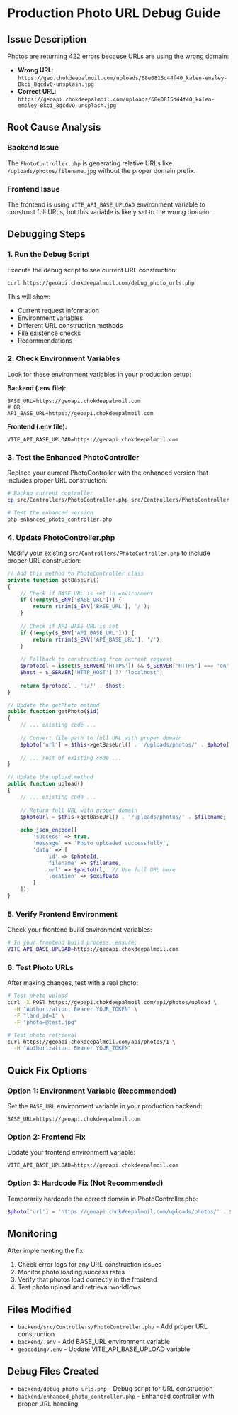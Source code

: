 # Production Photo URL Debug Guide

## Issue Description
Photos are returning 422 errors because URLs are using the wrong domain:
- **Wrong URL**: `https://geo.chokdeepalmoil.com/uploads/68e0815d44f40_kalen-emsley-Bkci_8qcdvQ-unsplash.jpg`
- **Correct URL**: `https://geoapi.chokdeepalmoil.com/uploads/68e0815d44f40_kalen-emsley-Bkci_8qcdvQ-unsplash.jpg`

## Root Cause Analysis

### Backend Issue
The `PhotoController.php` is generating relative URLs like `/uploads/photos/filename.jpg` without the proper domain prefix.

### Frontend Issue  
The frontend is using `VITE_API_BASE_UPLOAD` environment variable to construct full URLs, but this variable is likely set to the wrong domain.

## Debugging Steps

### 1. Run the Debug Script
Execute the debug script to see current URL construction:
```bash
curl https://geoapi.chokdeepalmoil.com/debug_photo_urls.php
```

This will show:
- Current request information
- Environment variables
- Different URL construction methods
- File existence checks
- Recommendations

### 2. Check Environment Variables
Look for these environment variables in your production setup:

**Backend (.env file):**
```env
BASE_URL=https://geoapi.chokdeepalmoil.com
# OR
API_BASE_URL=https://geoapi.chokdeepalmoil.com
```

**Frontend (.env file):**
```env
VITE_API_BASE_UPLOAD=https://geoapi.chokdeepalmoil.com
```

### 3. Test the Enhanced PhotoController
Replace your current PhotoController with the enhanced version that includes proper URL construction:

```bash
# Backup current controller
cp src/Controllers/PhotoController.php src/Controllers/PhotoController.php.backup

# Test the enhanced version
php enhanced_photo_controller.php
```

### 4. Update PhotoController.php
Modify your existing `src/Controllers/PhotoController.php` to include proper URL construction:

```php
// Add this method to PhotoController class
private function getBaseUrl()
{
    // Check if BASE_URL is set in environment
    if (!empty($_ENV['BASE_URL'])) {
        return rtrim($_ENV['BASE_URL'], '/');
    }
    
    // Check if API_BASE_URL is set
    if (!empty($_ENV['API_BASE_URL'])) {
        return rtrim($_ENV['API_BASE_URL'], '/');
    }
    
    // Fallback to constructing from current request
    $protocol = isset($_SERVER['HTTPS']) && $_SERVER['HTTPS'] === 'on' ? 'https' : 'http';
    $host = $_SERVER['HTTP_HOST'] ?? 'localhost';
    
    return $protocol . '://' . $host;
}

// Update the getPhoto method
public function getPhoto($id)
{
    // ... existing code ...
    
    // Convert file path to full URL with proper domain
    $photo['url'] = $this->getBaseUrl() . '/uploads/photos/' . $photo['filename'];
    
    // ... rest of existing code ...
}

// Update the upload method
public function upload()
{
    // ... existing code ...
    
    // Return full URL with proper domain
    $photoUrl = $this->getBaseUrl() . '/uploads/photos/' . $filename;
    
    echo json_encode([
        'success' => true,
        'message' => 'Photo uploaded successfully',
        'data' => [
            'id' => $photoId,
            'filename' => $filename,
            'url' => $photoUrl,  // Use full URL here
            'location' => $exifData
        ]
    ]);
}
```

### 5. Verify Frontend Environment
Check your frontend build environment variables:

```bash
# In your frontend build process, ensure:
VITE_API_BASE_UPLOAD=https://geoapi.chokdeepalmoil.com
```

### 6. Test Photo URLs
After making changes, test with a real photo:

```bash
# Test photo upload
curl -X POST https://geoapi.chokdeepalmoil.com/api/photos/upload \
  -H "Authorization: Bearer YOUR_TOKEN" \
  -F "land_id=1" \
  -F "photo=@test.jpg"

# Test photo retrieval
curl https://geoapi.chokdeepalmoil.com/api/photos/1 \
  -H "Authorization: Bearer YOUR_TOKEN"
```

## Quick Fix Options

### Option 1: Environment Variable (Recommended)
Set the `BASE_URL` environment variable in your production backend:
```env
BASE_URL=https://geoapi.chokdeepalmoil.com
```

### Option 2: Frontend Fix
Update your frontend environment variable:
```env
VITE_API_BASE_UPLOAD=https://geoapi.chokdeepalmoil.com
```

### Option 3: Hardcode Fix (Not Recommended)
Temporarily hardcode the correct domain in PhotoController.php:
```php
$photo['url'] = 'https://geoapi.chokdeepalmoil.com/uploads/photos/' . $photo['filename'];
```

## Monitoring
After implementing the fix:

1. Check error logs for any URL construction issues
2. Monitor photo loading success rates
3. Verify that photos load correctly in the frontend
4. Test photo upload and retrieval workflows

## Files Modified
- `backend/src/Controllers/PhotoController.php` - Add proper URL construction
- `backend/.env` - Add BASE_URL environment variable
- `geocoding/.env` - Update VITE_API_BASE_UPLOAD variable

## Debug Files Created
- `backend/debug_photo_urls.php` - Debug script for URL construction
- `backend/enhanced_photo_controller.php` - Enhanced controller with proper URL handling

